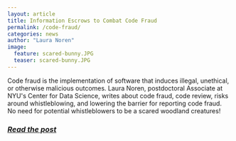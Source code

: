 ```yaml
---
layout: article
title: Information Escrows to Combat Code Fraud
permalink: /code-fraud/
categories: news
author: "Laura Noren"
image:
  feature: scared-bunny.JPG
  teaser: scared-bunny.JPG
---
```


Code fraud is the implementation of software that induces illegal, unethical, or otherwise malicious outcomes. Laura Noren, postdoctoral Associate at NYU's Center for Data Science, writes about code fraud, code review, risks around whistleblowing, and lowering the barrier for reporting code fraud. No need for potential whistleblowers to be a scared woodland creatures!

### _[Read the post](http://bids.berkeley.edu/news/information-escrows-combat-code-fraud)_